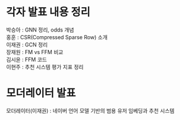 
# 각자 발표 내용 정리
박승아 : GNN 정리, odds 개념  
홍훈 : CSR(Compressed Sparse Row) 소개  
이재권 : GCN 정리  
장재원 : FM vs FFM 비교  
김시윤 : FFM 코드  
이현주 : 추천 시스템 평가 지표 정리



# 모더레이터 발표

모더레이터(이재권) : 네이버 언어 모델 기반의 범용 유저 임베딩과 추천 시스템


